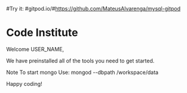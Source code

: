 #Try it:
#gitpod.io/#https://github.com/MateusAlvarenga/mysql-gitpod

# Code Institute

Welcome USER_NAME,

We have preinstalled all of the tools you need to get started.

Note
To start mongo Use: mongod --dbpath /workspace/data

Happy coding!
